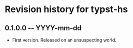 # Revision history for typst-hs

## 0.1.0.0 -- YYYY-mm-dd

* First version. Released on an unsuspecting world.
